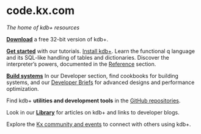code.kx.com
===========

_The home of kdb+ resources_

[**Download**](https://kx.com/software-download.php) a free 32-bit version of kdb+. 

[**Get started**](/learn/) with our tutorials. [Install kdb+](http://code.kx.com/wiki/Tutorials/Installation). Learn the functional q language and its SQL-like handling of tables and dictionaries. Discover the interpreter&rsquo;s powers, documented in the [Reference](/reference/) section.

[**Build systems**](/developer/) In our Developer section, find cookbooks for building systems, and our [Developer Briefs](/developer/#briefs) for advanced designs and performance optimization. 

Find kdb+ **utilities and development tools** in the [GitHub repositories](http://kxsys.github.io/). 

Look in our [**Library**](/library/) for articles on kdb+ and links to developer blogs. 

Explore the [Kx community and events](https://kx.com/connect-with-us/) to connect with others using kdb+.

